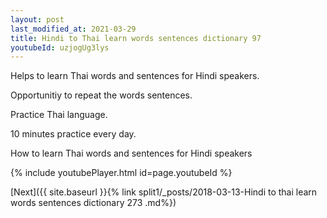 ```yaml
---
layout: post
last_modified_at: 2021-03-29
title: Hindi to Thai learn words sentences dictionary 97 
youtubeId: uzjogUg3lys
---
```

 
 
Helps to learn Thai words and sentences for Hindi speakers.

Opportunitiy to repeat the words sentences. 

Practice Thai language. 
 
10 minutes practice every day. 
 
How to learn Thai words and sentences for Hindi speakers 
 
{% include youtubePlayer.html id=page.youtubeId %}
 
 
[Next]({{ site.baseurl }}{% link  split1/_posts/2018-03-13-Hindi to thai learn words sentences dictionary 273 .md%})
 
